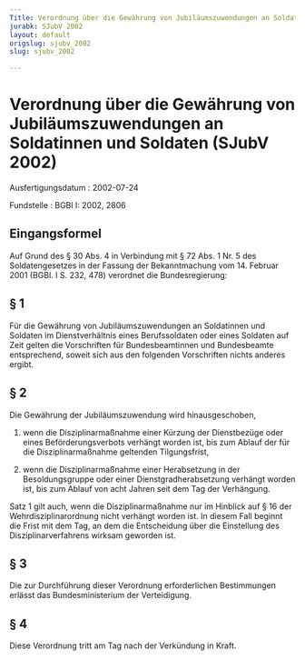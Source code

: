 ```yaml
---
Title: Verordnung über die Gewährung von Jubiläumszuwendungen an Soldatinnen und Soldaten
jurabk: SJubV 2002
layout: default
origslug: sjubv_2002
slug: sjubv_2002

---
```


# Verordnung über die Gewährung von Jubiläumszuwendungen an Soldatinnen und Soldaten (SJubV 2002)

Ausfertigungsdatum
:   2002-07-24

Fundstelle
:   BGBl I: 2002, 2806

## Eingangsformel

Auf Grund des § 30 Abs. 4 in Verbindung mit § 72 Abs. 1 Nr. 5 des
Soldatengesetzes in der Fassung der Bekanntmachung vom 14. Februar
2001 (BGBl. I S. 232, 478) verordnet die Bundesregierung:

## § 1

Für die Gewährung von Jubiläumszuwendungen an Soldatinnen und Soldaten
im Dienstverhältnis eines Berufssoldaten oder eines Soldaten auf Zeit
gelten die Vorschriften für Bundesbeamtinnen und Bundesbeamte
entsprechend, soweit sich aus den folgenden Vorschriften nichts
anderes ergibt.

## § 2

Die Gewährung der Jubiläumszuwendung wird hinausgeschoben,

1.  wenn die Disziplinarmaßnahme einer Kürzung der Dienstbezüge oder eines
    Beförderungsverbots verhängt worden ist, bis zum Ablauf der für die
    Disziplinarmaßnahme geltenden Tilgungsfrist,


2.  wenn die Disziplinarmaßnahme einer Herabsetzung in der
    Besoldungsgruppe oder einer Dienstgradherabsetzung verhängt worden
    ist, bis zum Ablauf von acht Jahren seit dem Tag der Verhängung.



Satz 1 gilt auch, wenn die Disziplinarmaßnahme nur im Hinblick auf §
16 der Wehrdisziplinarordnung nicht verhängt worden ist. In diesem
Fall beginnt die Frist mit dem Tag, an dem die Entscheidung über die
Einstellung des Disziplinarverfahrens wirksam geworden ist.

## § 3

Die zur Durchführung dieser Verordnung erforderlichen Bestimmungen
erlässt das Bundesministerium der Verteidigung.

## § 4

Diese Verordnung tritt am Tag nach der Verkündung in Kraft.

